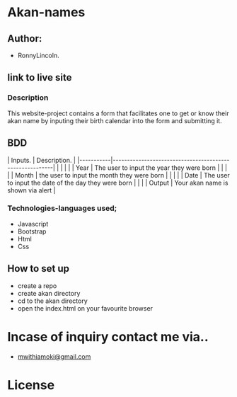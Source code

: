 # Akan-names


## Author:
- RonnyLincoln.

## link to live site


### Description
This website-project contains a form that facilitates one to get or know their akan name by inputing their birth calendar into the form and submitting it.

## BDD

| Inputs.   | Description.                                            |
|-----------|---------------------------------------------------------|         |
|           |                                                         |
| Year      | The user to input the year they were born               |
|           |                                                         |
| Month     | the user to input the month they were born              |
|           |                                                         |
| Date      | The user to input the date of the day they were born    |
|                                                                     |
| Output    | Your akan name is shown via  alert                      |

### Technologies-languages used;
- Javascript
- Bootstrap
- Html
- Css

## How to set up 
- create a repo
- create akan directory
- cd to the akan directory
- open the index.html on your favourite browser


# Incase of inquiry contact me via..
- mwithiamoki@gmail.com

# License
